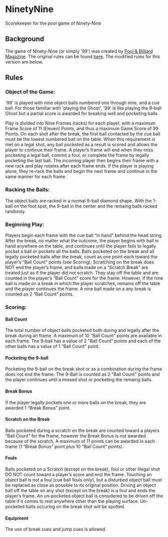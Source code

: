 # NinetyNine
Scorekeeper for the pool game of Ninety-Nine

## Background
The game of Ninety-Nine (or simply '99') was created by [Pool & Billiard Magazine](http://poolmag.com). 
The original rules can be found [here](http://poolmag.com/game-rules/). The modified rules for
this version are below.

## Rules
### Object of the Game:
'99' is played with nine object balls numbered one through nine, and a cue ball.
For those familiar with 'playing the Ghost', '99' is like playing the 9-ball Ghost
but a partial score is awarded for breaking well and pocketing balls.

Play is divided into Nine Frames (racks) for each player, with a maximum Frame
Score of 11 (Eleven) Points, and thus a maximum Game Score of 99 Points.
On each shot after the break, the first ball contacted by the
cue ball must be the lowest numbered ball on the table.
When this requirement is met on a legal shot, any ball pocketed as a result
is scored and allows the player to continue their frame. A player’s frame will
end when they miss pocketing a legal ball, commit a foul, or complete the
frame by legally pocketing the last ball.
The incoming player then begins their frame with a new rack and play rotates
after each frame ends. If the player is playing alone, they re-rack the balls and
begin the next frame and continue in the same manner for each frame.

### Racking the Balls:
The object balls are racked in a normal 9-ball diamond shape. With the 1-ball on 
the foot spot, the 9-ball in the center and the remaing balls racked randomly.

### Beginning Play:
Players begin each frame with the cue ball “in hand” behind the head
string. After the break, no matter what the outcome, the player begins with ball in 
hand anywhere on the table, and continues until the player fails to legally pocket
a ball or pockets all the balls.
Balls pocketed on the break and all legally pocketed balls after the break,
count as one point each toward the player’s “Ball Count” points (see Scoring).
Scratching on the break does NOT end the player’s frame, and balls made on
a “Scratch Break” are treated just as if the player did not scratch. They stay off
the table and are counted in the player’s “Ball Count” score for the frame.
However, if the nine ball is made on a break in which the player scratches, remains 
off the table and the player continues the frame. A nine ball made on a any break
is counted as 2 “Ball Count” points.

### Scoring:
#### Ball Count
The total number of object balls pocketed both during and legally
after the break during an frame. A maximum of 10 “Ball Count” points are
available in each frame. The 9-ball has a value of 2 "Ball Count" points and
each of the other balls has a value of 1 "Ball Count" point.

#### Pocketing the 9-ball
Pocketing the 9-ball on the break shot or as a combination
during the frame does not end the frame. The 9-Ball is counted as 2 "Ball Count"
points and the player continues until a missed shot or pocketing the remaing balls.

#### Break Bonus
If the player legally pockets one or more balls on the break,
they are awarded 1 “Break Bonus” point.

#### Scratch on the Break
Balls pocketed during a scratch on the break are counted
toward a players “Ball Count” for the frame, however the Break Bonus is not
awarded because of the scratch. A maximum of 11 points can be awarded
in each frame (1 “Break Bonus” point plus 10 “Ball Count” points).

#### Fouls
Balls pocketed on a Scratch (except on the break), foul or other illegal
shot DO NOT count toward a player’s score and end the frame.
Touching an object ball is not a foul (cue ball fouls only), but a disturbed
object ball must be replaced as close as possible to its original position.
Driving an object ball off the table on any shot (except on the break) is a foul and
ends the player’s frame. An un-pocketed object ball is considered to be driven off
the table if it comes to rest anywhere other than the playing surface. Un-pocketed balls
occuring on the break shot will be spotted.

#### Equipment
The use of break cues and jump cues is allowed.

